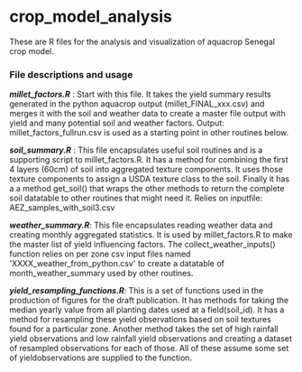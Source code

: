 # crop_model_analysis #
These are R files for the analysis and visualization of aquacrop Senegal crop model.

### File descriptions and usage ###
***millet_factors.R*** : Start with this file. It takes the yield summary results generated in the python aquacrop output (millet_FINAL_xxx.csv) and merges it with the soil and weather data to create a master file output with yield and many potential soil and weather factors. Output: millet_factors_fullrun.csv is used as a starting point in other routines below.

***soil_summary.R*** : This file encapsulates useful soil routines and is a supporting script to millet_factors.R. It has a method for combining the first 4 layers (60cm) of soil into aggregated texture components. It uses those texture components to assign a USDA texture class to the soil. Finally it has a a method get_soil() that wraps the other methods to return the complete soil datatable to other routines that might need it.  Relies on inputfile:  AEZ_samples_with_soil3.csv

***weather_summary.R***: This file encapsulates reading weather data and creating monthly aggregated statistics. It is used by millet_factors.R to make the master list of yield influencing factors. The collect_weather_inputs() function relies on per zone csv input files named 'XXXX_weather_from_python.csv' to create a datatable of month_weather_summary used by other routines. 

***yield_resampling_functions.R***: This is a set of functions used in the production of figures for the draft publication. It has methods for taking the median yearly value from all planting dates used at a field(soil_id). It has a method for resampling these yield observations based on soil textures found for a particular zone. Another method takes the set of high rainfall yield observations and low rainfall yield observations and creating a dataset of resampled observations for each of those. All of these assume some set of yieldobservations are supplied to the function.

